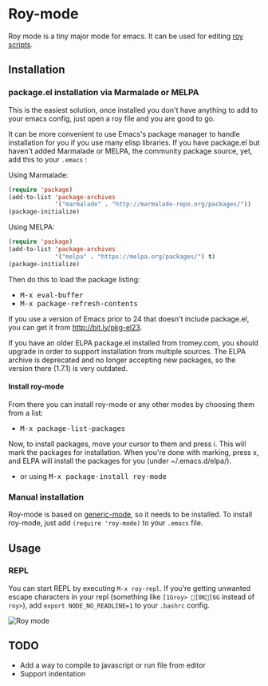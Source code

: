 # Roy-mode
Roy mode is a tiny major mode for emacs. It can be used for editing [roy scripts](http://roy.brianmckenna.org/ "roy scripts").

## Installation

### package.el installation via Marmalade or MELPA

This is the easiest solution, once installed you don't have anything
to add to your emacs config, just open a roy file and you are good to go.

It can be more convenient to use Emacs's package manager to handle
installation for you if you use many elisp libraries. If you have
package.el but haven't added Marmalade or MELPA, the community package source,
yet, add this to your `.emacs` :

Using Marmalade:

```lisp
(require 'package)
(add-to-list 'package-archives
             '("marmalade" . "http://marmalade-repo.org/packages/"))
(package-initialize)
```

Using MELPA:

```lisp
(require 'package)
(add-to-list 'package-archives
             '("melpa" . "https://melpa.org/packages/") t)
(package-initialize)
```

Then do this to load the package listing:

* <kbd>M-x eval-buffer</kbd>
* <kbd>M-x package-refresh-contents</kbd>

If you use a version of Emacs prior to 24 that doesn't include
package.el, you can get it from http://bit.ly/pkg-el23.

If you have an older ELPA package.el installed from tromey.com, you
should upgrade in order to support installation from multiple sources.
The ELPA archive is deprecated and no longer accepting new packages,
so the version there (1.7.1) is very outdated.

#### Install roy-mode

From there you can install roy-mode or any other modes by choosing
them from a list:

* <kbd>M-x package-list-packages</kbd>

Now, to install packages, move your cursor to them and press i. This
will mark the packages for installation. When you're done with
marking, press x, and ELPA will install the packages for you (under
~/.emacs.d/elpa/).

* or using <kbd>M-x package-install roy-mode

### Manual installation
Roy-mode is based on [generic-mode](http://www.emacswiki.org/emacs/GenericMode "generic-mode"), so it needs to be installed.
To install roy-mode, just add `(require 'roy-mode)` to your `.emacs` file.

## Usage

### REPL
You can start REPL by executing `M-x roy-repl`. If you're getting unwanted escape characters in your repl (something like `[1Groy> [0K[6G` instead of `roy>`), add `export NODE_NO_READLINE=1` to your `.bashrc` config.

![Roy mode](http://i.imgur.com/hf3aJ.png)

## TODO
* Add a way to compile to javascript or run file from editor
* Support indentation
